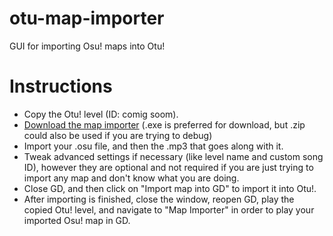 # otu-map-importer
GUI for importing Osu! maps into Otu!

# Instructions
- Copy the Otu! level (ID: comig soom).
- [Download the map importer](https://github.com/RealSput/otu-map-importer/releases) (.exe is preferred for download, but .zip could also be used if you are trying to debug)
- Import your .osu file, and then the .mp3 that goes along with it.
- Tweak advanced settings if necessary (like level name and custom song ID), however they are optional and not required if you are just trying to import any map and don't know what you are doing.
- Close GD, and then click on "Import map into GD" to import it into Otu!.
- After importing is finished, close the window, reopen GD, play the copied Otu! level, and navigate to "Map Importer" in order to play your imported Osu! map in GD.
